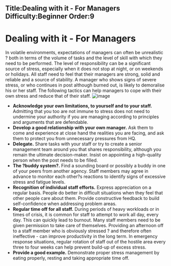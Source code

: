 Title:Dealing with it - For Managers
Difficulty:Beginner
Order:9
---
# Dealing with it - For Managers

In volatile environments, expectations of managers can often be unrealistic ? both in terms of the volume of tasks and the level of skill with which they need to be performed. The level of responsibility can be a significant source of stress, especially when it does not stop at night, or on weekends or holidays. All staff need to feel that their managers are strong, solid and reliable and a source of stability. A manager who shows signs of severe stress, or who continues in post although burned out, is likely to demoralise his or her staff. The following tactics can help managers to cope with their own stress and reduce that of their staff.
![image](stress2.png)

*   **Acknowledge your own limitations, to yourself and to your staff.** Admitting that you too are not immune to stress does not need to undermine your authority if you are managing according to principles and arguments that are defendable.
*   **Develop a good relationship with your own manager.** Ask them to come and experience at close hand the realities you are facing, and ask them to protect you from unnecessary pressures from HQ.
*   **Delegate.** Share tasks with your staff or try to create a senior management team around you that shares responsibility, although you remain the ultimate decision-maker. Insist on appointing a high-quality person when the post needs to be filled.
*   **The ?buddy system?.** Find a sounding board or possibly a buddy in one of your peers from another agency. Staff members may agree in advance to monitor each other?s reactions to identify signs of excessive stress and fatigue levels.
*   **Recognition of individual staff efforts.** Express appreciation on a regular basis. People do better in difficult situations when they feel that other people care about them. Provide constructive feedback to build self-confidence when addressing problem areas.
*   **Regular time off for all staff.** During periods of heavy workloads or in times of crisis, it is common for staff to attempt to work all day, every day. This can quickly lead to burnout. Many staff members need to be given permission to take care of themselves. Providing an afternoon off to a staff member who is obviously stressed ? and therefore often ineffective - can improve productivity in the long term. In emergency response situations, regular rotation of staff out of the hostile area every three to four weeks can help prevent build-up of excess stress.
*   **Provide a good example.** Demonstrate proper stress management by eating properly, resting and taking appropriate time off.